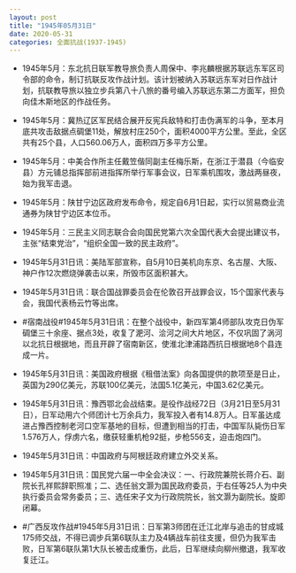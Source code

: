 ```yaml
---
layout: post
title: "1945年05月31日"
date: 2020-05-31
categories: 全面抗战(1937-1945)
---
```


<meta name="referrer" content="no-referrer" />

- 1945年5月：东北抗日联军教导旅负责人周保中、李兆麟根据苏联远东军区司令部的命令，制订抗联反攻作战计划。该计划被纳入苏联远东军对日作战计划，抗联教导旅以独立步兵第八十八旅的番号编入苏联远东第二方面军，担负向佳木斯地区的作战任务。 

- 1945年5月：冀热辽区军民结合展开反宪兵敌特和打击伪满军的斗争，至本月底共攻击敌据点碉堡11处，解放村庄250个，面积4000平方公里。至此，全区共有25个县，人口560.06万人，面积四万多平方公里。 

- 1945年5月：中美合作所主任戴笠偕同副主任梅乐斯，在浙江于潜县（今临安县）方元铺总指挥部前进指挥所举行军事会议，日军乘机围攻，激战两昼夜，始为我军击退。 

- 1945年5月：陕甘宁边区政府发布命令，规定自6月1日起，实行以贸易商业流通券为陕甘宁边区本位币。 

- 1945年5月：三民主义同志联合会向国民党第六次全国代表大会提出建议书，主张“结束党治”，“组织全国一致的民主政府”。 

- 1945年5月31日讯：美陆军部宣称，自5月10日美机向东京、名古屋、大阪、神户作12次燃烧弹袭击以来，所毁市区面积甚大。 

- 1945年5月31日讯：联合国战罪委员会在伦敦召开战罪会议，15个国家代表与会，我国代表杨云竹等出席。 

- #宿南战役#1945年5月31日讯：在整个战役中，新四军第4师部队攻克日伪军碉堡三十余座、据点3处，收复了淝河、浍河之间大片地区，不仅巩固了涡河以北抗日根据地，而且开辟了宿南新区，使淮北津浦路西抗日根据地8个县连成一片。 

- 1945年5月31日讯：美国政府根据《租借法案》向各国提供的款项至是日止，英国为290亿美元，苏联100亿美元，法国5.1亿美元，中国3.62亿美元。 

- 1945年5月31日讯：豫西鄂北会战结束。是役作战经72日（3月21日至5月31日），日军动用六个师团计七万余兵力，我军投入者有14.8万人。日军虽达成进占豫西控制老河口空军基地的目标，但遭到相当的打击，中国军队毙伤日军1.576万人，俘虏六名，缴获轻重机枪92挺，步枪556支，迫击炮四门。 

- 1945年5月31日讯：中国政府与阿根廷政府建立外交关系。 

- 1945年5月31日讯：国民党六届一中全会决议：一、行政院兼院长蒋介石、副院长孔祥熙辞职照准；二、选任翁文灏为国民政府委员，于右任等25人为中央执行委员会常务委员；三、选任宋子文为行政院院长，翁文灏为副院长。旋即闭幕。 

- #广西反攻作战#1945年5月31日讯：日军第3师团在迁江北岸与追击的甘成城175师交战，不得已调步兵第6联队主力及4辆战车前往支援，但仍为我军击败，日军第6联队第1大队长被击成重伤，此后，日军继续向柳州撤退，我军收复迁江。 


